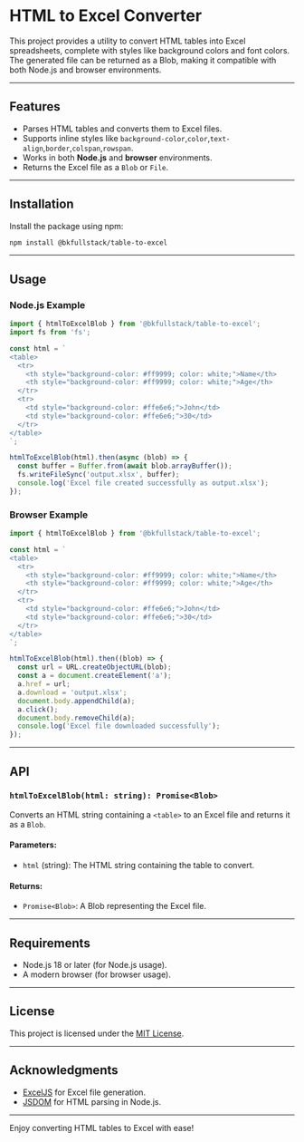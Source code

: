 # HTML to Excel Converter

This project provides a utility to convert HTML tables into Excel spreadsheets, complete with styles like background colors and font colors. The generated file can be returned as a Blob, making it compatible with both Node.js and browser environments.

---

## Features
- Parses HTML tables and converts them to Excel files.
- Supports inline styles like `background-color`,`color`,`text-align`,`border`,`colspan`,`rowspan`.
- Works in both **Node.js** and **browser** environments.
- Returns the Excel file as a `Blob` or `File`.

---

## Installation

Install the package using npm:

```bash
npm install @bkfullstack/table-to-excel
```

---

## Usage

### Node.js Example

```typescript
import { htmlToExcelBlob } from '@bkfullstack/table-to-excel';
import fs from 'fs';

const html = `
<table>
  <tr>
    <th style="background-color: #ff9999; color: white;">Name</th>
    <th style="background-color: #ff9999; color: white;">Age</th>
  </tr>
  <tr>
    <td style="background-color: #ffe6e6;">John</td>
    <td style="background-color: #ffe6e6;">30</td>
  </tr>
</table>
`;

htmlToExcelBlob(html).then(async (blob) => {
  const buffer = Buffer.from(await blob.arrayBuffer());
  fs.writeFileSync('output.xlsx', buffer);
  console.log('Excel file created successfully as output.xlsx');
});
```

### Browser Example

```typescript
import { htmlToExcelBlob } from '@bkfullstack/table-to-excel';

const html = `
<table>
  <tr>
    <th style="background-color: #ff9999; color: white;">Name</th>
    <th style="background-color: #ff9999; color: white;">Age</th>
  </tr>
  <tr>
    <td style="background-color: #ffe6e6;">John</td>
    <td style="background-color: #ffe6e6;">30</td>
  </tr>
</table>
`;

htmlToExcelBlob(html).then((blob) => {
  const url = URL.createObjectURL(blob);
  const a = document.createElement('a');
  a.href = url;
  a.download = 'output.xlsx';
  document.body.appendChild(a);
  a.click();
  document.body.removeChild(a);
  console.log('Excel file downloaded successfully');
});
```

---

## API

### `htmlToExcelBlob(html: string): Promise<Blob>`
Converts an HTML string containing a `<table>` to an Excel file and returns it as a `Blob`.

#### Parameters:
- `html` (string): The HTML string containing the table to convert.

#### Returns:
- `Promise<Blob>`: A Blob representing the Excel file.

---

## Requirements
- Node.js 18 or later (for Node.js usage).
- A modern browser (for browser usage).

---

## License
This project is licensed under the [MIT License](LICENSE).

---

## Acknowledgments
- [ExcelJS](https://github.com/exceljs/exceljs) for Excel file generation.
- [JSDOM](https://github.com/jsdom/jsdom) for HTML parsing in Node.js.

---

Enjoy converting HTML tables to Excel with ease!

